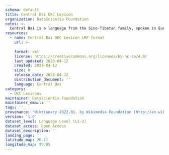 ```yaml
---
schema: default
title: Central Bai UKC Lexicon
organization: DataScientia Foundation
notes: >-
  Central Bai is a language from the Sino-Tibetan family, spoken in Eurasia. The UKC Lexicon of Central Bai is represented as a lexico-semantic network. It consists of words, word senses, synsets, as well as sense-level and synset-level relationships.
resources:
  - name: Central Bai UKC Lexicon LMF format
    url: >-
      
    format: xml
    license: https://creativecommons.org/licenses/by-nc-sa/4.0/
    last_updated: 2023-04-12
    created: 2023-04-12
    size: 0
    release_date: 2023-04-12
    distribution_document: ''
    language: Central Bai
category:
  - UKC Lexicons
maintainer: DataScientia Foundation
maintainer_email: ''
tags: ''
provenance: 'Wiktionary 2022.01. by Wikimedia Foundation (http://en.wiktionary.org); Princeton WordNet 2.1 by Princeton University (https://wordnet.princeton.edu)'
version: '1.0'
dataset_level: Language Level (L1-2)
dataset_access: Open Access
dataset_description: ''
landing_page: ''
latitude_map: 26.11
longitude_map: 99.95
---
```


